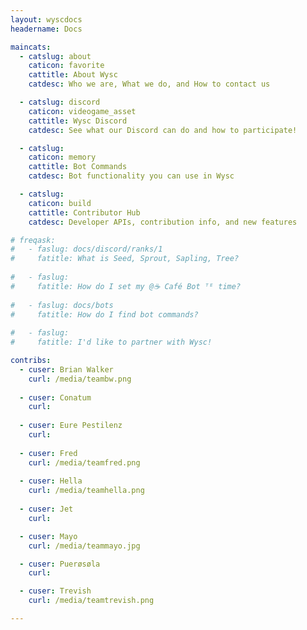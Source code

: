 ```yaml
---
layout: wyscdocs
headername: Docs

maincats:
  - catslug: about
    caticon: favorite
    cattitle: About Wysc
    catdesc: Who we are, What we do, and How to contact us

  - catslug: discord
    caticon: videogame_asset
    cattitle: Wysc Discord
    catdesc: See what our Discord can do and how to participate!

  - catslug: 
    caticon: memory
    cattitle: Bot Commands
    catdesc: Bot functionality you can use in Wysc

  - catslug: 
    caticon: build
    cattitle: Contributor Hub
    catdesc: Developer APIs, contribution info, and new features

# freqask:
#   - faslug: docs/discord/ranks/1
#     fatitle: What is Seed, Sprout, Sapling, Tree?
    
#   - faslug: 
#     fatitle: How do I set my @☕ Café Bot ᵀᴱ time?
    
#   - faslug: docs/bots
#     fatitle: How do I find bot commands?
    
#   - faslug: 
#     fatitle: I'd like to partner with Wysc!

contribs:
  - cuser: Brian Walker
    curl: /media/teambw.png
  
  - cuser: Conatum
    curl: 
  
  - cuser: Eure Pestilenz
    curl: 
  
  - cuser: Fred
    curl: /media/teamfred.png
  
  - cuser: Hella
    curl: /media/teamhella.png
  
  - cuser: Jet
    curl: 

  - cuser: Mayo
    curl: /media/teammayo.jpg

  - cuser: Puerøsøla
    curl: 

  - cuser: Trevish
    curl: /media/teamtrevish.png

---
```

